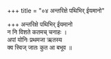 +++
title = "०४ अन्तरिक्षे पथिभिर् ईयमानो"

+++
अन्तरिक्षे पथिभिर् ईयमानो  
न नि विशते कतमच् चनाहः ।  
अपां योनिः प्रथमजा ऋतस्य  
क्व स्विज् जातः कुत आ बभूव ॥